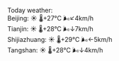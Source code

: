 Today weather:  
Beijing: ☀️   🌡️+27°C 🌬️↙4km/h  
Tianjin: ☀️   🌡️+28°C 🌬️↓7km/h  
Shijiazhuang: ☀️   🌡️+29°C 🌬️←5km/h  
Tangshan: ☀️   🌡️+28°C 🌬️↓4km/h  
